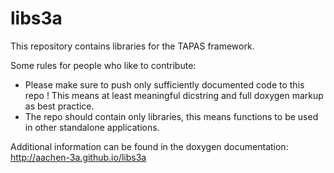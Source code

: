 # libs3a
This repository contains libraries for the TAPAS framework.

Some rules for people who like to contribute:
 - Please make sure to push only sufficiently documented code to this repo !
   This means at least meaningful dicstring and full doxygen markup as best practice.
 - The repo should contain only libraries, this means functions to be used in other standalone applications.
 
Additional information can be found in the doxygen documentation: http://aachen-3a.github.io/libs3a


